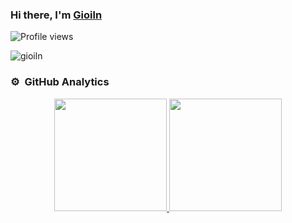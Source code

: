 ### Hi there, I'm [Gioiln][website]

![Profile views](https://gpvc.arturio.dev/lamngocgioi)

<img align="center" alt="gioiln" src="https://wallpapercave.com/wp/wp6271705.jpg"/>

### ⚙️ &nbsp;GitHub Analytics

<p align="center">
    <a href="https://github.com/lamngocgioi">
        <img height="180em" src="https://github-readme-stats-eight-theta.vercel.app/api?username=lamngocgioi&show_icons=true&theme=algolia&include_all_commits=true&count_private=true"/>
        <img height="180em" src="https://github-readme-stats-eight-theta.vercel.app/api/top-langs/?username=lamngocgioi&layout=compact&langs_count=8&theme=algolia"/>
    </a>
</p>

[website]: https://github.com/lamngocgioi
[twitter]: https://twitter.com/gioiln
[twitter]: https://twitter.com/gioiln
[twitter]: https://twitter.com/gioiln
